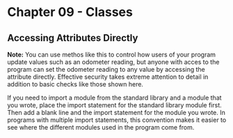 # Chapter 09 - Classes

## Accessing Attributes Directly

**Note:** You can use methos like this to control how users of your program update values such as an odometer reading, but anyone with acces to the program can set the odometer reading to any value by accessing the attribute directly. Effective security takes extreme attention to detail in addition to basic checks like those shown here.

If you need to import a module from the standard library and a module that you wrote, place the import statement for the standard library module first. Then add a blank line and the import statement for the module you wrote. In programs with multiple import statements, this convention makes it easier to see where the different modules used in the program come from.
